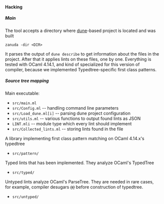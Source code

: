 #### Hacking

##### Main

The tool accepts a directory where [dune](https://dune.rtfd.io)-based project is located and was built

    zanuda -dir <DIR>

It parses the output of `dune describe` to get information about the files in the project.
After that it applies lints on these files, one by one.
Everything is tested with OCaml 4.14.1, and kind of specialized for this version of compiler, because we implemented Typedtree-specific first class patterns.

##### Source tree mapping

Main executable:
  * `src/main.ml`
  * `src/Config.ml` -- handling command line parameters
  * `src/Load_dune.ml[i]` -- parsing dune project configuration
  * `src/utils.ml` -- various functions to output found lints as JSON
  * `LINT.mli` -- module type which every lint should implement
  * `src/Collected_lints.ml` -- storing lints found in the file

A library implementing first class pattern matching on OCaml 4.14.x's typedtree
  * `src/pattern/`

Typed lints that has been implemented. They analyze OCaml's TypedTree
  * `src/typed/`

Untyped lints analyze OCaml's ParseTree.
They are needed in rare cases, for example, compiler desugars `@@` before construction of typedtree.
  * `src/untyped/`
